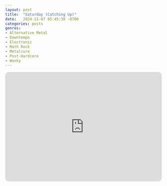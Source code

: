 ```yaml
---
layout: post
title:  "Saturday (Catching Up)"
date:   2024-12-07 05:45:38 -0700
categories: posts
genres:
- Alternative Metal
- Downtempo
- Electronic
- Math Rock
- Metalcore
- Post-Hardcore
- Wonky
---
```

<iframe style="border-radius:12px" src="https://open.spotify.com/embed/playlist/5YDUlP73JVY7GDfz6NqO24?utm_source=generator" width="100%" height="352" frameBorder="0" allowfullscreen="" allow="autoplay; clipboard-write; encrypted-media; fullscreen; picture-in-picture" loading="lazy"></iframe>